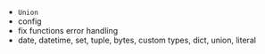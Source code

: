 * `Union`
* config
* fix functions error handling
* date, datetime, set, tuple, bytes, custom types, dict, union, literal
